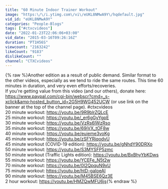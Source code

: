```yaml
---
title: "60 Minute Indoor Trainer Workout"
image: "https:\/\/i.ytimg.com\/vi\/eUKL8NMwA9Y\/hqdefault.jpg"
vid_id: "eUKL8NMwA9Y"
categories: "People-Blogs"
tags: ["#ctxcvideos"]
date: "2022-01-23T22:06:06+03:00"
vid_date: "2015-03-16T09:26:16Z"
duration: "PT1H56S"
viewcount: "2163242"
likeCount: "9183"
dislikeCount: ""
channel: "CTXCvideos"
---
```

{% raw %}Another edition as a result of public demand.  Similar format to the other videos, especially as we tend to ride the same routes.  This time 60 minutes in duration, and very even efforts/recoveries.<br />If you're getting value from this video (and our others), donate here: <a rel="nofollow" target="blank" href="https://www.paypal.com/cgi-bin/webscr?cmd=_s-xclick&amp;hosted_button_id=2G5H9WG452UCW">https://www.paypal.com/cgi-bin/webscr?cmd=_s-xclick&amp;hosted_button_id=2G5H9WG452UCW</a> (or use link on the banner at the top of the channel page). #ctxcvideos<br />20 minute workout: <a rel="nofollow" target="blank" href="https://youtu.be/9R9blrZQLcE">https://youtu.be/9R9blrZQLcE</a><br />25 minute workout: <a rel="nofollow" target="blank" href="https://youtu.be/_er6gGyYgpE">https://youtu.be/_er6gGyYgpE</a><br />30 minute workout: <a rel="nofollow" target="blank" href="https://youtu.be/VzRs6IWzRso">https://youtu.be/VzRs6IWzRso</a><br />35 minute workout: <a rel="nofollow" target="blank" href="https://youtu.be/69iVX_tOF8w">https://youtu.be/69iVX_tOF8w</a><br />40 minute workout: <a rel="nofollow" target="blank" href="https://youtu.be/euieme3voKg">https://youtu.be/euieme3voKg</a><br />45 minute workout: <a rel="nofollow" target="blank" href="https://youtu.be/zSFYRiqodvU">https://youtu.be/zSFYRiqodvU</a><br />45 minute workout (COVID-19 edition): <a rel="nofollow" target="blank" href="https://youtu.be/gNhdY90DRXo">https://youtu.be/gNhdY90DRXo</a><br />50 minute workout: <a rel="nofollow" target="blank" href="https://youtu.be/S3MYSFP5zmc">https://youtu.be/S3MYSFP5zmc</a><br />50 minute workout (Traffic Lights edition): <a rel="nofollow" target="blank" href="https://youtu.be/BxBhyYbKDws">https://youtu.be/BxBhyYbKDws</a><br />55 minute workout: <a rel="nofollow" target="blank" href="https://youtu.be/YCEFe_N5t2w">https://youtu.be/YCEFe_N5t2w</a><br />70 minute workout: <a rel="nofollow" target="blank" href="https://youtu.be/0I2QpquN9xU">https://youtu.be/0I2QpquN9xU</a><br />75 minute workout: <a rel="nofollow" target="blank" href="https://youtu.be/htD-gaIoeAI">https://youtu.be/htD-gaIoeAI</a><br />90 minute workout: <a rel="nofollow" target="blank" href="https://youtu.be/M45BSE6Qz3E">https://youtu.be/M45BSE6Qz3E</a><br />2 hour workout: <a rel="nofollow" target="blank" href="https://youtu.be/HMZQwMFU6js">https://youtu.be/HMZQwMFU6js</a>{% endraw %}
